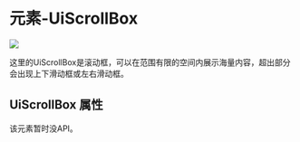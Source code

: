 # 元素-UiScrollBox

![](/QQ20240918-145736.png)


这里的UiScrollBox是滚动框，可以在范围有限的空间内展示海量内容，超出部分会出现上下滑动框或左右滑动框。

## UiScrollBox 属性

该元素暂时没API。
